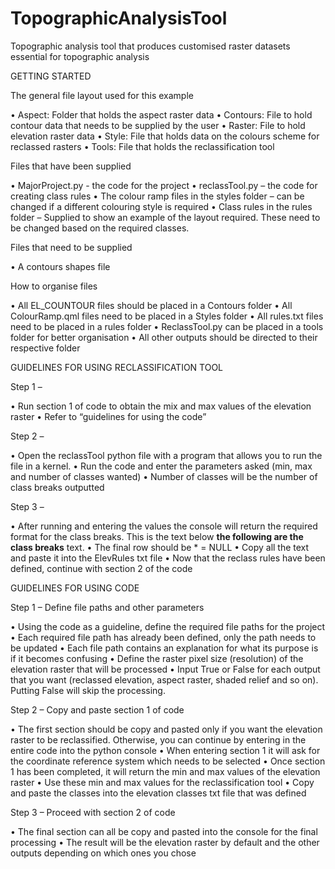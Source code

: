 # TopographicAnalysisTool
Topographic analysis tool that produces customised raster datasets essential for topographic analysis

GETTING STARTED

The general file layout used for this example

•	Aspect: Folder that holds the aspect raster data
•	Contours: File to hold contour data that needs to be supplied by the user
•	Raster: File to hold elevation raster data
•	Style: File that holds data on the colours scheme for reclassed rasters
•	Tools: File that holds the reclassification tool

Files that have been supplied

•	MajorProject.py - the code for the project
•	reclassTool.py – the code for creating class rules
•	The colour ramp files in the styles folder – can be changed if a different colouring style is required
•	Class rules in the rules folder – Supplied to show an example of the layout required. These need to be changed based on the required classes.

Files that need to be supplied

•	A contours shapes file

How to organise files

•	All EL_COUNTOUR files should be placed in a Contours folder
•	All ColourRamp.qml files need to be placed in a Styles folder
•	All rules.txt files need to be placed in a rules folder
•	ReclassTool.py can be placed in a tools folder for better organisation
•	All other outputs should be directed to their respective folder

GUIDELINES FOR USING RECLASSIFICATION TOOL

Step 1 – 

•	Run section 1 of code to obtain the mix and max values of the elevation raster
•	Refer to “guidelines for using the code” 

Step 2 – 

•	Open the reclassTool python file with a program that allows you to run the file in a kernel.
•	Run the code and enter the parameters asked (min, max and number of classes wanted)
•	Number of classes will be the number of class breaks outputted

Step 3 –

•	After running and entering the values the console will return the required format for the class breaks. This is the text below **the following are the class breaks** text.
•	The final row should be * = NULL
•	Copy all the text and paste it into the ElevRules txt file
•	Now that the reclass rules have been defined, continue with section 2 of the code

GUIDELINES FOR USING CODE

Step 1 – Define file paths and other parameters

•	Using the code as a guideline, define the required file paths for the project
•	Each required file path has already been defined, only the path needs to be updated
•	Each file path contains an explanation for what its purpose is if it becomes confusing
•	Define the raster pixel size (resolution) of the elevation raster that will be processed
•	Input True or False for each output that you want (reclassed elevation, aspect raster, shaded relief and so on). Putting False will skip the processing.

Step 2 – Copy and paste section 1 of code

•	The first section should be copy and pasted only if you want the elevation raster to be reclassified. Otherwise, you can continue by entering in the entire code into the python console
•	When entering section 1 it will ask for the coordinate reference system which needs to be selected
•	Once section 1 has been completed, it will return the min and max values of the elevation raster
•	Use these min and max values for the reclassification tool
•	Copy and paste the classes into the elevation classes txt file that was defined

Step 3 – Proceed with section 2 of code

•	The final section can all be copy and pasted into the console for the final processing
•	The result will be the elevation raster by default and the other outputs depending on which ones you chose



